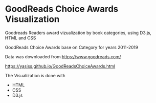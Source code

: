 # GoodReads Choice Awards Visualization

Goodreads Readers award vizualization by book categories, using D3.js, HTML and CSS

GoodReads Choice Awards base on Category for years 2011-2019

Data was downloaded from https://www.goodreads.com/

https://yasiss.github.io/GoodReadsChoiceAwards.html


The Visualization is done with
- HTML
- CSS
- D3.js
